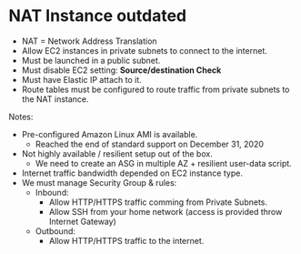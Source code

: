 # NAT Instance **outdated**

- NAT = Network Address Translation
- Allow EC2 instances in private subnets to connect to the internet.
- Must be launched in a public subnet.
- Must disable EC2 setting: **Source/destination Check**
- Must have Elastic IP attach to it.
- Route tables must be configured to route traffic from private subnets to the NAT instance.

Notes:

- Pre-configured Amazon Linux AMI is available.
  - Reached the end of standard support on December 31, 2020
- Not highly available / resilient setup out of the box.
  - We need to create an ASG in multiple AZ + resilient user-data script.
- Internet traffic bandwidth depended on EC2 instance type.
- We must manage Security Group & rules:
  - Inbound:
    - Allow HTTP/HTTPS traffic comming from Private Subnets.
    - Allow SSH from your home network (access is provided throw Internet Gateway)
  - Outbound:
    - Allow HTTP/HTTPS traffic to the internet.
